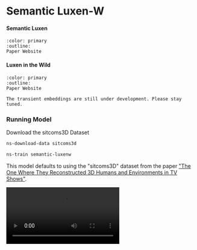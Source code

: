 # Semantic Luxen-W

<h4>Semantic Luxen</h4>

```{button-link} https://shuaifengzhi.com/Semantic-Luxen/
:color: primary
:outline:
Paper Website
```

<h4>Luxen in the Wild</h4>

```{button-link} https://luxen-w.github.io/
:color: primary
:outline:
Paper Website
```

```{admonition} Coming Soon
The transient embeddings are still under development. Please stay tuned.
```

### Running Model

Download the sitcoms3D Dataset

```bash
ns-download-data sitcoms3d
```

```bash
ns-train semantic-luxenw
```

This model defaults to using the "sitcoms3D" dataset from the paper ["The One Where They Reconstructed 3D Humans and Environments in TV Shows"](https://ethanweber.me/sitcoms3D/).

<video src="https://ethanweber.me/sitcoms3D/media/trimmed_from_supplementary/sfm_and_luxen.mp4" width=300></video>
